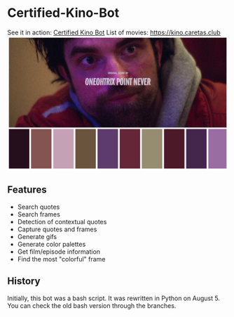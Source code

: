 # Certified-Kino-Bot
See it in action: [Certified Kino Bot](https://www.facebook.com/certifiedkino/)
List of movies: https://kino.caretas.club
![alt text](result.png)

## Features
* Search quotes
* Search frames
* Detection of contextual quotes
* Capture quotes and frames
* Generate gifs
* Generate color palettes
* Get film/episode information
* Find the most "colorful" frame


## History
Initially, this bot was a bash script. It was rewritten in Python on August 5. You can check the old bash version through the branches.
